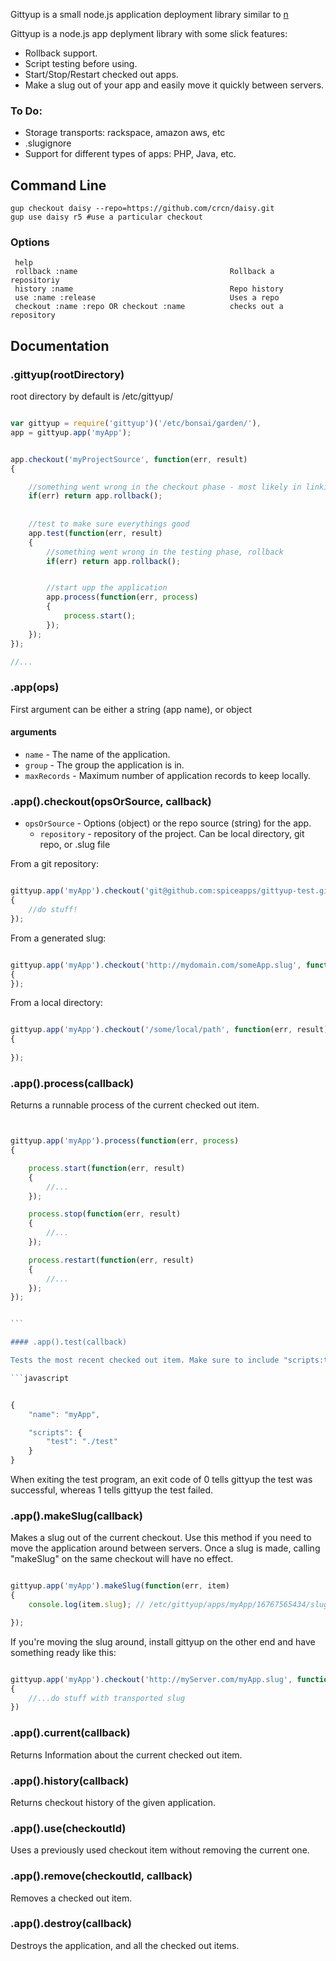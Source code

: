 Gittyup is a small node.js application deployment library similar to [n]()


Gittyup is a node.js app deplyment library with some slick features:

- Rollback support.
- Script testing before using.
- Start/Stop/Restart checked out apps.
- Make a slug out of your app and easily move it quickly between servers.


### To Do:

- Storage transports: rackspace, amazon aws, etc
- .slugignore
- Support for different types of apps: PHP, Java, etc.

## Command Line

	gup checkout daisy --repo=https://github.com/crcn/daisy.git
	gup use daisy r5 #use a particular checkout 

### Options
     help                                                                             
     rollback :name                                  Rollback a repositoriy           
     history :name                                   Repo history                     
     use :name :release                              Uses a repo                      
     checkout :name :repo OR checkout :name          checks out a repository

## Documentation


### .gittyup(rootDirectory)

root directory by default is /etc/gittyup/

```javascript

var gittyup = require('gittyup')('/etc/bonsai/garden/'),
app = gittyup.app('myApp');


app.checkout('myProjectSource', function(err, result)
{

	//something went wrong in the checkout phase - most likely in linking, rollback
	if(err) return app.rollback();  
	             
	
	//test to make sure everythings good
	app.test(function(err, result)
	{
		//something went wrong in the testing phase, rollback
		if(err) return app.rollback();


		//start upp the application
		app.process(function(err, process)
		{
			process.start();
		});
	});
});

//...

```


### .app(ops)

First argument can be either a string (app name), or object

#### arguments
	
* `name` - The name of the application.
* `group` - The group the application is in.
* `maxRecords` -  Maximum number of application records to keep locally.


### .app().checkout(opsOrSource, callback)

- `opsOrSource` - Options (object) or the repo source (string) for the app.
	- `repository` - repository of the project. Can be local directory, git repo, or .slug file

From a git repository:

```javascript

gittyup.app('myApp').checkout('git@github.com:spiceapps/gittyup-test.git', function(err, result)
{
	//do stuff!
});

```

From a generated slug:

```javascript

gittyup.app('myApp').checkout('http://mydomain.com/someApp.slug', function(err, result)
{
});

```

From a local directory:

```javascript

gittyup.app('myApp').checkout('/some/local/path', function(err, result)
{
	
});

```

### .app().process(callback)

Returns a runnable process of the current checked out item.


````javascript


gittyup.app('myApp').process(function(err, process)
{

	process.start(function(err, result)
	{
		//...
	});

	process.stop(function(err, result)
	{
		//...
	});

	process.restart(function(err, result)
	{
		//...
	});
});


```

#### .app().test(callback)

Tests the most recent checked out item. Make sure to include "scripts:test" in your package.json. Something like:

```javascript


{
    "name": "myApp",

    "scripts": {
    	"test": "./test"
    }
}
````

When exiting the test program, an exit code of 0 tells gittyup the test was successful, whereas 1 tells gittyup the test failed.

### .app().makeSlug(callback)

Makes a slug out of the current checkout. Use this method if you need to move the application around between servers. 
Once a slug is made, calling "makeSlug" on the same checkout will have no effect.


```javascript

gittyup.app('myApp').makeSlug(function(err, item)
{
	console.log(item.slug); // /etc/gittyup/apps/myApp/16767565434/slug/753a644f4e7aaa7fc9132be92d000002.tar.gz

});

```

If you're moving the slug around, install gittyup on the other end and have something ready like this:

```javascript

gittyup.app('myApp').checkout('http://myServer.com/myApp.slug', function(err, result)
{
	//...do stuff with transported slug
})

```



### .app().current(callback)

Returns Information about the current checked out item.

### .app().history(callback)

Returns checkout history of the given application.

### .app().use(checkoutId)

Uses a previously used checkout item without removing the current one.

### .app().remove(checkoutId, callback)

Removes a checked out item.

### .app().destroy(callback)

Destroys the application, and all the checked out items.




